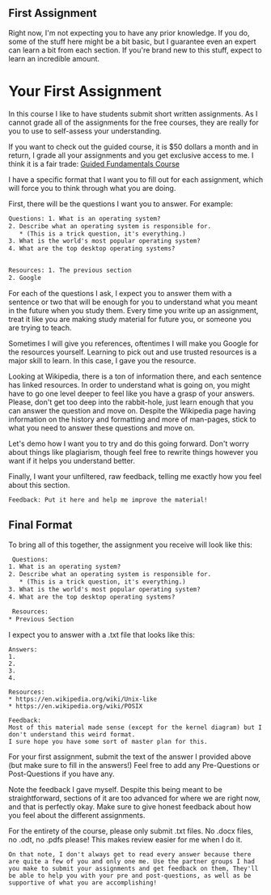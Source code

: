 ## First Assignment

Right now, I'm not expecting you to have any prior knowledge. If you do,
some of the stuff here might be a bit basic, but I guarantee even an
expert can learn a bit from each section. If you're brand new to this
stuff, expect to learn an incredible amount.

# Your First Assignment

In this course I like to have students submit short written assignments.
As I cannot grade all of the assignments for the free courses, they are
really for you to use to self-assess your understanding.

If you want to check out the guided course, it is $50 dollars a month
and in return, I grade all your assignments and you get exclusive access
to me. I think it is a fair trade: [Guided Fundamentals
Course](https://www.roppers.org/courses/guided-fundamentals)

I have a specific format that I want you to fill out for each
assignment, which will force you to think through what you are doing.

First, there will be the questions I want you to answer. For example:

``` default
Questions: 1. What is an operating system? 
2. Describe what an operating system is responsible for.    
   * (This is a trick question, it's everything.) 
3. What is the world's most popular operating system? 
4. What are the top desktop operating systems? 


Resources: 1. The previous section 
2. Google 
```

For each of the questions I ask, I expect you to answer them with a
sentence or two that will be enough for you to understand what you meant
in the future when you study them. Every time you write up an
assignment, treat it like you are making study material for future you,
or someone you are trying to teach.

Sometimes I will give you references, oftentimes I will make you Google
for the resources yourself. Learning to pick out and use trusted
resources is a major skill to learn. In this case, I gave you the
resource.

Looking at Wikipedia, there is a ton of information there, and each
sentence has linked resources. In order to understand what is going on,
you might have to go one level deeper to feel like you have a grasp of
your answers. Please, don't get too deep into the rabbit-hole, just
learn enough that you can answer the question and move on. Despite the
Wikipedia page having information on the history and formatting and more
of man-pages, stick to what you need to answer these questions and move
on.

Let's demo how I want you to try and do this going forward. Don't worry
about things like plagiarism, though feel free to rewrite things however
you want if it helps you understand better.

Finally, I want your unfiltered, raw feedback, telling me exactly how
you feel about this section.

``` default
Feedback: Put it here and help me improve the material! 
```

## Final Format

To bring all of this together, the assignment you receive will look like
this:

``` default
 Questions: 
1. What is an operating system? 
2. Describe what an operating system is responsible for.    
   * (This is a trick question, it's everything.) 
3. What is the world's most popular operating system? 
4. What are the top desktop operating systems? 

 Resources:  
* Previous Section 
```

I expect you to answer with a .txt file that looks like this:

  
`Answers:`  
`1. `  
`2. `  
`3. `  
`4.  `  
  
`Resources: `  
`* https://en.wikipedia.org/wiki/Unix-like `  
`* https://en.wikipedia.org/wiki/POSIX  `  
  
  
`Feedback: `  
`Most of this material made sense (except for the kernel diagram) but I don't understand this weird format. `  
`I sure hope you have some sort of master plan for this.`

For your first assignment, submit the text of the answer I provided
above (but make sure to fill in the answers!) Feel free to add any
Pre-Questions or Post-Questions if you have any.

Note the feedback I gave myself. Despite this being meant to be
straightforward, sections of it are too advanced for where we are right
now, and that is perfectly okay. Make sure to give honest feedback about
how you feel about the different assignments.

  

For the entirety of the course, please only submit .txt files. No .docx
files, no .odt, no .pdfs please! This makes review easier for me when I
do it.

`On that note, I don't always get to read every answer because there are quite a few of you and only one me. Use the partner groups I had you make to submit your assignments and get feedback on them, They'll be able to help you with your pre and post-questions, as well as be supportive of what you are accomplishing! `

  
